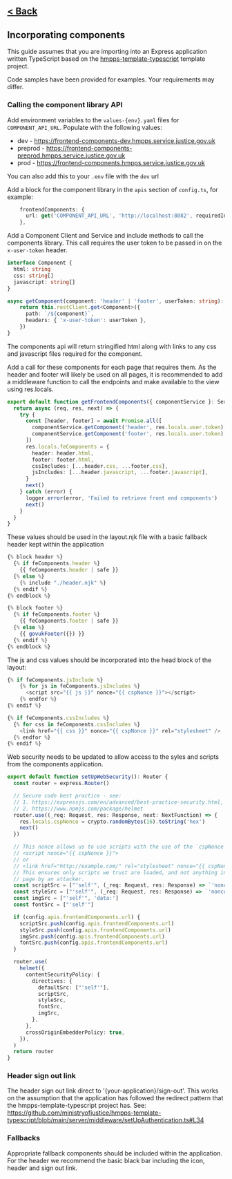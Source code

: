 [< Back](../README.md)
---

## Incorporating components

This guide assumes that you are importing into an Express application written TypeScript based on the [hmpps-template-typescript](https://github.com/ministryofjustice/hmpps-template-typescript) template project.

Code samples have been provided for examples. Your requirements may differ.

### Calling the component library API

Add environment variables to the `values-{env}.yaml` files for `COMPONENT_API_URL`. Populate with the following values:

* dev - https://frontend-components-dev.hmpps.service.justice.gov.uk
* preprod - https://frontend-components-preprod.hmpps.service.justice.gov.uk
* prod - https://frontend-components.hmpps.service.justice.gov.uk

You can also add this to your `.env` file with the `dev` url 

Add a block for the component library in the `apis` section of `config.ts`, for example:

```typescript
    frontendComponents: {
      url: get('COMPONENT_API_URL', 'http://localhost:8082', requiredInProduction),
    },
```

Add a Component Client and Service and include methods to call the components library. This call requires the user token to be passed in on the `x-user-token` header.

```typescript
interface Component {
  html: string
  css: string[]
  javascript: string[]
}
```
```typescript
async getComponent(component: 'header' | 'footer', userToken: string): Promise<Component> {
    return this.restClient.get<Component>({
      path: `/${component}`,
      headers: { 'x-user-token': userToken },
    })
}
```

The components api will return stringified html along with links to any css and javascript files required for the component.

Add a call for these components for each page that requires them. As the header and footer will likely be used on all pages, it is recommended to add a middleware function to call the endpoints and make available to the view using res.locals.

```typescript
export default function getFrontendComponents({ componentService }: Services): RequestHandler {
  return async (req, res, next) => {
    try {
      const [header, footer] = await Promise.all([
        componentService.getComponent('header', res.locals.user.token),
        componentService.getComponent('footer', res.locals.user.token),
      ])
      res.locals.feComponents = {
        header: header.html,
        footer: footer.html,
        cssIncludes: [...header.css, ...footer.css],
        jsIncludes: [...header.javascript, ...footer.javascript],
      }
      next()
    } catch (error) {
      logger.error(error, 'Failed to retrieve front end components')
      next()
    }
  }
}
```
These values should be used in the layout.njk file with a basic fallback header kept within the application

```typescript
{% block header %}
  {% if feComponents.header %}
    {{ feComponents.header | safe }}
  {% else %}
    {% include "./header.njk" %}
  {% endif %}
{% endblock %}
```
```typescript
{% block footer %}
  {% if feComponents.footer %}
    {{ feComponents.footer | safe }}
  {% else %}
    {{ govukFooter({}) }}
  {% endif %}
{% endblock %}
```

The js and css values should be incorporated into the head block of the layout:

```typescript
{% if feComponents.jsInclude %}
    {% for js in feComponents.jsIncludes %}
      <script src="{{ js }}" nonce="{{ cspNonce }}"></script>
    {% endfor %}
{% endif %}
```
```typescript
{% if feComponents.cssIncludes %}
  {% for css in feComponents.cssIncludes %}
    <link href="{{ css }}" nonce="{{ cspNonce }}" rel="stylesheet" />
  {% endfor %}
{% endif %}
```

Web security needs to be updated to allow access to the syles and scripts from the components application.

```typescript
export default function setUpWebSecurity(): Router {
  const router = express.Router()

  // Secure code best practice - see:
  // 1. https://expressjs.com/en/advanced/best-practice-security.html,
  // 2. https://www.npmjs.com/package/helmet
  router.use((_req: Request, res: Response, next: NextFunction) => {
    res.locals.cspNonce = crypto.randomBytes(16).toString('hex')
    next()
  })

  // This nonce allows us to use scripts with the use of the `cspNonce` local, e.g (in a Nunjucks template):
  // <script nonce="{{ cspNonce }}">
  // or
  // <link href="http://example.com/" rel="stylesheet" nonce="{{ cspNonce }}">
  // This ensures only scripts we trust are loaded, and not anything injected into the
  // page by an attacker.
  const scriptSrc = ["'self'", (_req: Request, res: Response) => `'nonce-${res.locals.cspNonce}'`]
  const styleSrc = ["'self'", (_req: Request, res: Response) => `'nonce-${res.locals.cspNonce}'`]
  const imgSrc = ["'self'", 'data:']
  const fontSrc = ["'self'"]

  if (config.apis.frontendComponents.url) {
    scriptSrc.push(config.apis.frontendComponents.url)
    styleSrc.push(config.apis.frontendComponents.url)
    imgSrc.push(config.apis.frontendComponents.url)
    fontSrc.push(config.apis.frontendComponents.url)
  }

  router.use(
    helmet({
      contentSecurityPolicy: {
        directives: {
          defaultSrc: ["'self'"],
          scriptSrc,
          styleSrc,
          fontSrc,
          imgSrc,
        },
      },
      crossOriginEmbedderPolicy: true,
    }),
  )
  return router
}
```

### Header sign out link


The header sign out link direct to  '{your-application}/sign-out'. This works on the assumption that the application has followed the redirect pattern that the hmpps-template-typescript project has.
See: https://github.com/ministryofjustice/hmpps-template-typescript/blob/main/server/middleware/setUpAuthentication.ts#L34


### Fallbacks

Appropriate fallback components should be included within the application. For the header we recommend the basic black bar including the icon, header and sign out link. 
